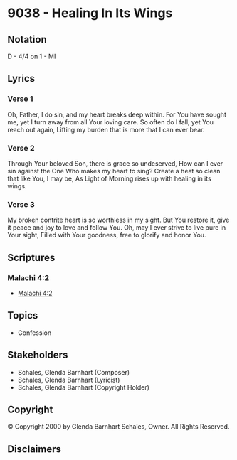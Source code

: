 # 9038 - Healing In Its Wings

## Notation

D - 4/4 on 1 - MI

## Lyrics

### Verse 1

Oh, Father, I do sin, and my heart breaks deep within. For You have sought me, yet I turn away from all Your loving care. So often do I fall, yet You reach out again, Lifting my burden that is more that I can ever bear.

### Verse 2

Through Your beloved Son, there is grace so undeserved, How can I ever sin against the One Who makes my heart to sing? Create a heat so clean that like You, I may be, As Light of Morning rises up with healing in its wings.

### Verse 3

My broken contrite heart is so worthless in my sight. But You restore it, give it peace and joy to love and follow You. Oh, may I ever strive to live pure in Your sight, Filled with Your goodness, free to glorify and honor You.


## Scriptures

### Malachi 4:2

- [Malachi 4:2](https://www.biblegateway.com/passage/?search=Malachi%204%3A2)


## Topics

- Confession

## Stakeholders

- Schales, Glenda Barnhart (Composer)
- Schales, Glenda Barnhart (Lyricist)
- Schales, Glenda Barnhart (Copyright Holder)

## Copyright

© Copyright 2000 by Glenda Barnhart Schales, Owner. All Rights Reserved.


## Disclaimers


